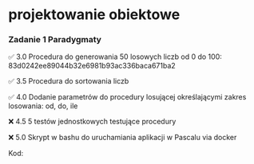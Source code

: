 # projektowanie obiektowe


### Zadanie 1 Paradygmaty

✅ 3.0 Procedura do generowania 50 losowych liczb od 0 do 100: 83d0242ee89044b32e6981b93ac336baca671ba2

✅ 3.5 Procedura do sortowania liczb

✅ 4.0 Dodanie parametrów do procedury losującej określającymi zakres losowania: od, do, ile

❌ 4.5 5 testów jednostkowych testujące procedury

❌ 5.0 Skrypt w bashu do uruchamiania aplikacji w Pascalu via docker


Kod: 
